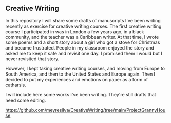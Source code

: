 
##  Creative Writing 

In this repository I will share some drafts of manuscripts I've been writing recently as exercise for creative writing courses. The first creative writing course I participated in was in London a few years ago, in a black community, and the teacher was a Caribbean writer. At that time, I wrote some poems and a short story about a girl who got a stove for Christmas and became frustrated. People in my classroom enjoyed the story and asked me to keep it safe and revisit one day. I promised them I would but I never revisited that story. 

However, I kept taking creative writing courses, and moving from Europe to South America, and then to the United States and Europe again. Then I decided to put my experiences and emotions on paper as a form of catharsis.


I will include here some works I've been writing. They're still drafts that need some editing. 

https://github.com/meyresilva/CreativeWriting/tree/main/ProjectGrannyHouse


